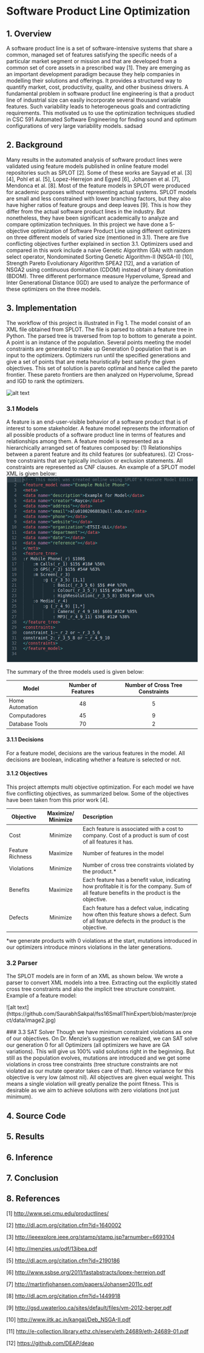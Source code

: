 # Software Product Line Optimization 
## 1. Overview

A software product line is a set of software-intensive systems that share a common, managed set of features satisfying the specific needs of a particular market segment or mission and that are developed from a common set of core assets in a prescribed way [1]. They are emerging as an important development paradigm because they help companies in modelling their solutions and offerings. It provides a structured way to quantify market, cost, productivity, quality, and other business drivers. A fundamental problem in software product line engineering is that a product line of industrial size can easily incorporate several thousand variable features. Such variability leads to heterogeneous goals and contradicting requirements. This motivated us to use the optimization techniques studied in CSC 591 Automated Software Engineering for finding sound and optimum configurations of very large variability models.
sadsad

## 2. Background

Many results in the automated analysis of software product lines were validated using feature models published in online feature model repositories such as SPLOT [2]. Some of these works are Sayyad et al. [3] [4], Pohl et al. [5], Lopez-Herrejon and Egyed [6], Johansen et al. [7], Mendonca et al. [8].  Most of the feature models in SPLOT were produced for academic purposes without representing actual systems. SPLOT models are small and less constrained with lower branching factors, but they also have higher ratios of feature groups and deep leaves [9]. This is how they differ from the actual software product lines in the industry. But nonetheless, they have been significant academically to analyze and compare optimization techniques. 
In this project we have done a 5-objective optimization of Software Product Line using different optimizers on three different models of varied size (mentioned in 3.1). There are five conflicting objectives further explained in section 3.1. Optimizers used and compared in this work include a naive Genetic Algorithm (GA) with random select operator, Nondominated Sorting Genetic Algorithm-II (NSGA-II) [10], Strength Pareto Evolutionary Algorithm SPEA2 [12], and a variation of NSGA2 using continuous domination (CDOM) instead of binary domination (BDOM). Three different performance measure Hypervolume, Spread and Inter Generational Distance (IGD) are used to analyze the performance of these optimizers on the three models. 

## 3. Implementation
The workflow of this project is illustrated in Fig 1. The model consist of an XML file obtained from SPLOT. The file is parsed to obtain a feature tree in Python. The parsed tree is traversed from top to bottom to generate a point.  A point is an instance of the population. Several points meeting the model constraints are generated to make up Generation 0 population that is an input to the optimizers. Optimizers run until the specified generations and give a set of points that are meta heuristically best satisfy the given objectives. This set of solution is pareto optimal and hence called the pareto frontier. These pareto frontiers are then analyzed on Hypervolume, Spread and IGD to rank the optimizers.

![alt text](https://raw.githubusercontent.com/SaurabhSakpal/fss16SmallThinExpert/master/project/data/ASE%20Architecture%20Diagram.png)
### 3.1 Models
A feature is an end-user-visible behavior of a software product that is of interest to some stakeholder. A feature model represents the information of all possible products of a software product line in terms of features and relationships among them. A feature model is represented as a hierarchically arranged set of features composed by: (1) Relationships between a parent feature and its child features (or subfeatures). (2) Cross-tree constraints that are typically inclusion or exclusion statements. All constraints are represented as CNF clauses. An example of a SPLOT model XML is given below:
![alt_text](https://github.com/SaurabhSakpal/fss16SmallThinExpert/blob/master/project/data/SplotParserXMLCode.png)

The summary of the three models used is given below:

| Model        | Number of Features           | Number of Cross Tree Constraints  |
| ------------- |:-------------:| :-----:|
| Home Automation     | 48 | 5 |
| Computadores      | 45      |   9 |
| Database Tools | 70      |    2 |


#### 3.1.1 Decisions
For a feature model, decisions are the various features in the model. All decisions are boolean, indicating whether a feature is selected or not. 
#### 3.1.2 Objectives
This project attempts multi objective optimization. For each model we have five conflicting objectives, as summarized below. Some of the objectives have been taken from this prior work [4].


| Objective        | Maximize/ Minimize           | Description  |
| ------------- |:-------------:| :-----|
| Cost     | Minimize |Each feature is associated with a cost to company. Cost of a product is sum of cost of all features it has. |
| Feature Richness      | Maximize      |   Number of features in the model |
| Violations      | Minimize      |   Number of cross tree constraints violated by the product.* |
| Benefits   | Maximize      |    Each feature has a benefit value, indicating how profitable it is for the company. Sum of all feature benefits in the product is the objective. |
| Defects   | Minimize      |    Each feature has a defect value, indicating how often this feature shows a defect. Sum of all feature defects in the product is the objective. |

*we generate products with 0 violations at the start, mutations introduced in our optimizers introduce minors violations in the later generations. 


### 3.2 Parser
The SPLOT models are in form of an XML as shown below. We wrote a parser to convert XML models into a tree. Extracting out the explicitly stated cross tree constraints and also the implicit tree structure constraint. 
Example of a feature model:
</p align="center">
![alt text](https://github.com/SaurabhSakpal/fss16SmallThinExpert/blob/master/project/data/image2.jpg)
</p>
### 3.3 SAT Solver
Though we have minimum constraint violations as one of our objectives. On Dr. Menzie’s suggestion we realized, we can SAT solve our generation 0 for all Optimizers (all optimizers we have are GA variations). This will give us 100% valid solutions right in the beginning. But still as the population evolves, mutations are introduced and we get some violations in cross tree constraints (tree structure constraints are not violated as our mutate operator takes care of that). Hence variance for this objective is very low (almost nil). All objectives are given equal weight. This means a single violation will greatly penalize the point fitness. This is desirable as we aim to achieve solutions with zero violations (not just minimum).

## 4. Source Code
## 5. Results
## 6. Inference
## 7. Conclusion
## 8. References
[1] http://www.sei.cmu.edu/productlines/

[2] http://dl.acm.org/citation.cfm?id=1640002

[3] http://ieeexplore.ieee.org/stamp/stamp.jsp?arnumber=6693104

[4] http://menzies.us/pdf/13ibea.pdf

[5] http://dl.acm.org/citation.cfm?id=2190186

[6] http://www.ssbse.org/2011/fastabstracts/lopex-herrejon.pdf

[7] http://martinfjohansen.com/papers/Johansen2011c.pdf

[8] http://dl.acm.org/citation.cfm?id=1449918

[9] http://gsd.uwaterloo.ca/sites/default/files/vm-2012-berger.pdf

[10] http://www.iitk.ac.in/kangal/Deb_NSGA-II.pdf

[11] http://e-collection.library.ethz.ch/eserv/eth:24689/eth-24689-01.pdf

[12] https://github.com/DEAP/deap







